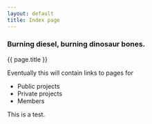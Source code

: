 ```yaml
---
layout: default
title: Index page
---
```


### Burning diesel, burning dinosaur bones.

{{ page.title }}

Eventually this will contain links to pages for

- Public projects
- Private projects
- Members

This is a test.
